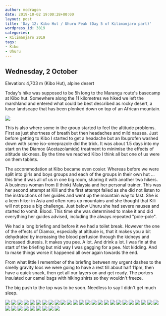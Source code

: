 ```yaml
---
author: mcdragon
date: 2019-10-02 19:00:28+00:00
layout: post
title: 'Day 12: Kibo Hut / Uhuru Peak (Day 5 of Kilimanjaro part)'
wordpress_id: 3819
categories:
- Kilimanjaro 2019
tags:
- Kibo
- Uhuru
---
```





## Wednesday, 2 October

Elevation: 4,703 m (Kibo Hut), alpine desert

Today's hike was supposed to be 5h long to the Marangu route's basecamp at Kibo hut. Somewhere along the 11 kilometres we hiked we left the marshland and entered what could be best described as rocky desert, a lunar landscape that has been plonked down on top of an African mountain. 

![](https://img.mcdowell.si/2019/10/2019-10-02-11.32.51.resized.jpg)


This is also where some in the group started to feel the altitude problems. First as just shortness of breath but then headaches and mild nausea. Just before getting to Kibo I started to get a headache but an Ibuprofen washed down with some iso-omeprazole did the trick. It was about 1.5 days into my start on the Diamox (Acetazolamide) treatment to minimise the effects of altitude sickness. By the time we reached Kibo I think all but one of us were on them tablets. 

The accommodation at Kibo became even cosier. Whereas before we were split into girls and boys groups and each of the groups in their own hut ... this time it was all of us in one big room, sharing it with another two hikers. A business woman from (I think) Malaysia and her personal trainer. This was her second attempt at Kili and the first attempt failed as she did not listen to the instructions of her guides and went up the mountain way to fast. She is a keen hiker in Asia and often runs up mountains and she thought that Kili will not pose a big challenge. Just below Uhuru she had severe nausea and started to vomit. Blood. This time she was determined to make it and did everything her guides advised, including the always repeated "pole-pole". 


We had a long briefing and before it we had a toilet break. However the one of the effects of Diamox, especially at altitude is, that it makes you a bit dehydrated by increasing the blood perfusion through the kidneys and increased diuresis. It makes you pee. A lot. And drink a lot. I was fin at the start of the briefing but mid way I was gagging for a pee. Not kidding. And to make things worse it happened all over again towards the end. 

From what little I remember of the briefing between my urgent dashes to the smelly gravity loos we were going to have a rest till about half 11pm, then have a quick snack, then get all our layers on and get ready. The porters insulated our camel bags with hiking shirts so they wouldn't freeze. 

The big push to the top was to be soon. Needless to say I didn't get much sleep.

![](https://img.mcdowell.si/2019/10/2019-10-02-06.23.17.resized.jpg)
![](https://img.mcdowell.si/2019/10/2019-10-02-06.23.47.resized.jpg)
![](https://img.mcdowell.si/2019/10/2019-10-02-06.23.59.resized.jpg)
![](https://img.mcdowell.si/2019/10/2019-10-02-06.24.53.resized.jpg)
![](https://img.mcdowell.si/2019/10/2019-10-02-06.41.00.resized.jpg)
![](https://img.mcdowell.si/2019/10/2019-10-02-06.41.06.resized.jpg)
![](https://img.mcdowell.si/2019/10/2019-10-02-06.41.08.resized.jpg)
![](https://img.mcdowell.si/2019/10/2019-10-02-06.41.10.resized.jpg)
![](https://img.mcdowell.si/2019/10/2019-10-02-06.41.13.resized.jpg)
![](https://img.mcdowell.si/2019/10/2019-10-02-08.26.10.resized.jpg)
![](https://img.mcdowell.si/2019/10/2019-10-02-08.26.17.resized.jpg)
![](https://img.mcdowell.si/2019/10/2019-10-02-08.27.26.resized.jpg)
![](https://img.mcdowell.si/2019/10/2019-10-02-08.27.37.resized.jpg)
![](https://img.mcdowell.si/2019/10/2019-10-02-08.27.38.resized.jpg)
![](https://img.mcdowell.si/2019/10/2019-10-02-08.28.50.resized.jpg)
![](https://img.mcdowell.si/2019/10/2019-10-02-08.32.39.resized.jpg)
![](https://img.mcdowell.si/2019/10/2019-10-02-09.24.28.resized.jpg)
![](https://img.mcdowell.si/2019/10/2019-10-02-10.50.07.resized.jpg)
![](https://img.mcdowell.si/2019/10/2019-10-02-11.10.20.resized.jpg)
![](https://img.mcdowell.si/2019/10/2019-10-02-11.10.24.resized.jpg)
![](https://img.mcdowell.si/2019/10/2019-10-02-11.14.02.resized.jpg)
![](https://img.mcdowell.si/2019/10/2019-10-02-11.14.22.resized.jpg)
![](https://img.mcdowell.si/2019/10/2019-10-02-11.14.33.resized.jpg)
![](https://img.mcdowell.si/2019/10/2019-10-02-11.32.50.resized.jpg)
![](https://img.mcdowell.si/2019/10/2019-10-02-11.32.51.resized-1.jpg)
![](https://img.mcdowell.si/2019/10/2019-10-02-11.32.53.resized.jpg)
![](https://img.mcdowell.si/2019/10/2019-10-02-11.32.54.resized.jpg)
![](https://img.mcdowell.si/2019/10/2019-10-02-11.32.55.resized.jpg)
![](https://img.mcdowell.si/2019/10/2019-10-02-11.32.57.resized.jpg)
![](https://img.mcdowell.si/2019/10/2019-10-02-11.33.04.resized.jpg)
![](https://img.mcdowell.si/2019/10/2019-10-02-12.50.36.resized.jpg)
![](https://img.mcdowell.si/2019/10/2019-10-02-13.13.22.resized.jpg)
![](https://img.mcdowell.si/2019/10/2019-10-02-14.22.16.resized.jpg)
![](https://img.mcdowell.si/2019/10/2019-10-02-14.30.11.resized.jpg)